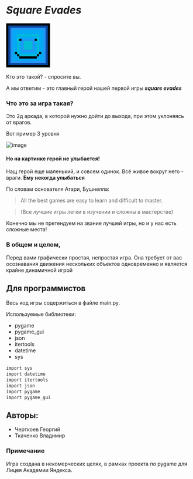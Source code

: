 # _Square Evades_

!['main hero'](https://github.com/GeorgiiChertkoev/pygame-project/blob/main/data/happy_hero.png)

Кто это такой? - спросите вы.

А мы ответим - это главный герой нашей первой игры **_square evades_**

### Что это за игра такая?

Это 2д аркада, в которой нужно дойти до выхода, при этом уклоняясь от врагов.

Вот пример 3 уровня

![image](https://user-images.githubusercontent.com/94555651/155843934-e5bda13f-2574-41eb-8638-b53e77585b04.png)

#### Но на картинке герой не улыбается!
Нащ герой еще маленький, и совсем одинок. Всё живое вокруг него - враги.
__Ему некогда улыбаться__

По словам основателя Атари, Бушнелла:
>All the best games are easy to learn and difficult to master.

>(Все лучшие игры легки в изучении и сложны в мастерстве)

Конечно мы не претендуем на звание лучшей игры, но и у нас есть сложные места!

### В общем и целом,
Перед вами графически простая, непростая игра. Она требует от вас осознавания движения нескольких объектов одновременно и является крайне динамичной игрой

## Для программистов
Весь код игры содержиться в файле main.py.

Используемые библиотеки:
- pygame
- pygame_gui
- json
- itertools
- datetime
- sys

```
import sys
import datetime
import itertools
import json
import pygame
import pygame_gui
```

## Авторы: 
- Черткоев Георгий
- Ткаченко Владимир

### Примечание
Игра создана в некомерческих целях, в рамках проекта по pygame для Лицея Академии Яндекса.
